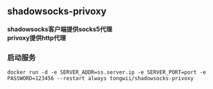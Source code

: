 ## shadowsocks-privoxy
**shadowsocks客户端提供socks5代理<br>
privoxy提供http代理**

### 启动服务
```
docker run -d -e SERVER_ADDR=ss.server.ip -e SERVER_PORT=port -e PASSWORD=123456 --restart always tongwii/shadowsocks-privoxy
```